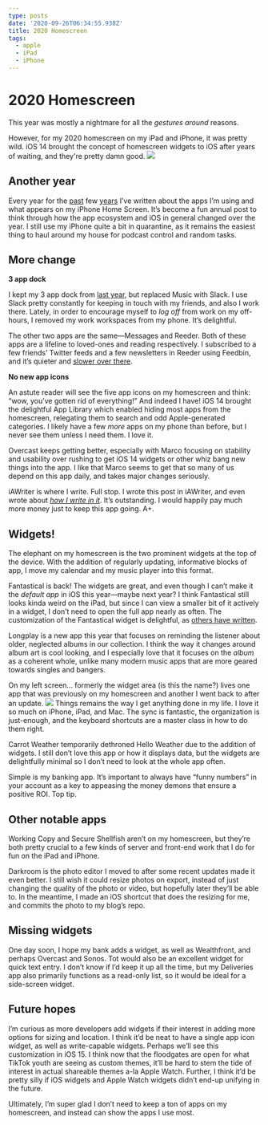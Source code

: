 ```yaml
---
type: posts
date: '2020-09-26T06:34:55.938Z'
title: 2020 Homescreen
tags:
  - apple
  - iPad
  - iPhone
---
```


# 2020 Homescreen

This year was mostly a nightmare for all the *gestures around* reasons.

However, for my 2020 homescreen on my iPad and iPhone, it was pretty wild. iOS 14 brought the concept of homescreen widgets to iOS after years of waiting, and they're pretty damn good.
![](/photos/ioshome2020.jpg)
## Another year

Every year for the [past](https://www.brookshelley.com/posts/2019-11-28-2019-iphone-homescreen/) few [years](https://www.brookshelley.com/posts/2018-12-14-2018-iphone-homescreen-update/) I’ve written about the apps I’m using and what appears on my iPhone Home Screen. It’s become a fun annual post to think through how the app ecosystem and iOS in general changed over the year. I still use my iPhone quite a bit in quarantine, as it remains the easiest thing to haul around my house for podcast control and random tasks.

## More change

**3 app dock**

I kept my 3 app dock from [last year](https://www.brookshelley.com/posts/2019-11-28-2019-iphone-homescreen/), but replaced Music with Slack. I use Slack pretty constantly for keeping in touch with my friends, and also I work there. Lately, in order to encourage myself to *log off* from work on my off-hours, I removed my work workspaces from my phone. It’s delightful.

The other two apps are the same—Messages and Reeder. Both of these apps are a lifeline to loved-ones and reading respectively. I subscribed to a few friends’ Twitter feeds and a few newsletters in Reeder using Feedbin, and it’s quieter and [slower over there](https://www.brookshelley.com/posts/2019-02-10-slower-reading/).

**No new app icons**

An astute reader will see the five app icons on my homescreen and think: “wow, you’ve gotten rid of everything!” And indeed I have! iOS 14 brought the delightful App Library which enabled hiding most apps from the homescreen, relegating them to search and odd Apple-generated categories. I likely have a few *more* apps on my phone than before, but I never see them unless I need them. I love it.

Overcast keeps getting better, especially with Marco focusing on stability and usability over rushing to get iOS 14 widgets or other whiz bang new things into the app. I like that Marco seems to get that so many of us depend on this app daily, and takes major changes seriously.

iAWriter is where I write. Full stop. I wrote this post in iAWriter, and even wrote about [*how I write in it*](https://www.brookshelley.com/posts/hugo-and-i-a-writer/). It’s outstanding. I would happily pay much more money just to keep this app going. A+.

## Widgets!

The elephant on my homescreen is the two prominent widgets at the top of the device. With the addition of regularly updating, informative blocks of app, I move my calendar and my music player into this format.

Fantastical is back! The widgets are great, and even though I can’t make it the *default app* in iOS this year—maybe next year? I think Fantastical still looks kinda weird on the iPad, but since I can view a smaller bit of it actively in a widget, I don’t need to open the full app nearly as often. The customization of the Fantastical widget is delightful, as [others have written](https://daringfireball.net/linked/2020/09/23/fantastical-widgets-ios-14).

Longplay is a new app this year that focuses on reminding the listener about older, neglected albums in our collection. I think the way it changes around album art is cool looking, and I especially love that it focuses on the *album* as a coherent whole, unlike many modern music apps that are more geared towards singles and bangers.

On my left screen... formerly the widget area (is this the name?) lives one app that was previously on my homescreen and another I went back to after an update.
![](/photos/iOS14widgets.jpg)
Things remains the way I get anything done in my life. I love it so much on iPhone, iPad, and Mac. The sync is fantastic, the organization is just-enough, and the keyboard shortcuts are a master class in how to do them right.

Carrot Weather temporarily dethroned Hello Weather due to the addition of widgets. I still don’t love this app or how it displays data, but the widgets are delightfully minimal so I don’t need to look at the whole app often.

Simple is my banking app. It’s important to always have “funny numbers” in your account as a key to appeasing the money demons that ensure a positive ROI. Top tip.

## Other notable apps

Working Copy and Secure Shellfish aren’t on my homescreen, but they’re both pretty crucial to a few kinds of server and front-end work that I do for fun on the iPad and iPhone.

Darkroom is the photo editor I moved to after some recent updates made it even better. I still wish it could resize photos on export, instead of just changing the quality of the photo or video, but hopefully later they’ll be able to. In the meantime, I made an iOS shortcut that does the resizing for me, and commits the photo to my blog’s repo.

## Missing widgets

One day soon, I hope my bank adds a widget, as well as Wealthfront, and perhaps Overcast and Sonos. Tot would also be an excellent widget for quick text entry. I don’t know if I’d keep it up all the time, but my Deliveries app also primarily functions as a read-only list, so it would be ideal for a side-screen widget.

## Future hopes

I’m curious as more developers add widgets if their interest in adding more options for sizing and location. I think it’d be neat to have a single app icon widget, as well as write-capable widgets. Perhaps we’ll see this customization in iOS 15. I think now that the floodgates are open for what TikTok youth are seeing as custom themes, it’ll be hard to stem the tide of interest in actual shareable themes a-la Apple Watch. Further, I think it’d be pretty silly if iOS widgets and Apple Watch widgets didn’t end-up unifying in the future.

Ultimately, I’m super glad I don’t need to keep a ton of apps on my homescreen, and instead can show the apps I use most.
